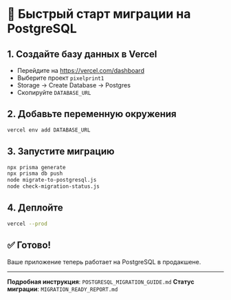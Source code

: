 # 🚀 Быстрый старт миграции на PostgreSQL

## 1. Создайте базу данных в Vercel
- Перейдите на https://vercel.com/dashboard
- Выберите проект `pixelprint1`
- Storage → Create Database → Postgres
- Скопируйте `DATABASE_URL`

## 2. Добавьте переменную окружения
```bash
vercel env add DATABASE_URL
```

## 3. Запустите миграцию
```bash
npx prisma generate
npx prisma db push
node migrate-to-postgresql.js
node check-migration-status.js
```

## 4. Деплойте
```bash
vercel --prod
```

## ✅ Готово!
Ваше приложение теперь работает на PostgreSQL в продакшене.

---
**Подробная инструкция**: `POSTGRESQL_MIGRATION_GUIDE.md`
**Статус миграции**: `MIGRATION_READY_REPORT.md`
